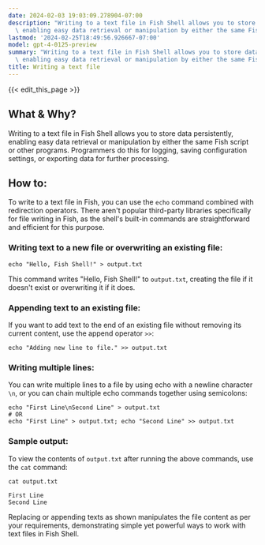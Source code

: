```yaml
---
date: 2024-02-03 19:03:09.278904-07:00
description: "Writing to a text file in Fish Shell allows you to store data persistently,\
  \ enabling easy data retrieval or manipulation by either the same Fish script or\u2026"
lastmod: '2024-02-25T18:49:56.926667-07:00'
model: gpt-4-0125-preview
summary: "Writing to a text file in Fish Shell allows you to store data persistently,\
  \ enabling easy data retrieval or manipulation by either the same Fish script or\u2026"
title: Writing a text file
---
```


{{< edit_this_page >}}

## What & Why?

Writing to a text file in Fish Shell allows you to store data persistently, enabling easy data retrieval or manipulation by either the same Fish script or other programs. Programmers do this for logging, saving configuration settings, or exporting data for further processing.

## How to:

To write to a text file in Fish, you can use the `echo` command combined with redirection operators. There aren't popular third-party libraries specifically for file writing in Fish, as the shell's built-in commands are straightforward and efficient for this purpose.

### Writing text to a new file or overwriting an existing file:
```fish
echo "Hello, Fish Shell!" > output.txt
```
This command writes "Hello, Fish Shell!" to `output.txt`, creating the file if it doesn't exist or overwriting it if it does.

### Appending text to an existing file:
If you want to add text to the end of an existing file without removing its current content, use the append operator `>>`:
```fish
echo "Adding new line to file." >> output.txt
```

### Writing multiple lines:
You can write multiple lines to a file by using echo with a newline character `\n`, or you can chain multiple echo commands together using semicolons:
```fish
echo "First Line\nSecond Line" > output.txt
# OR
echo "First Line" > output.txt; echo "Second Line" >> output.txt
```

### Sample output:
To view the contents of `output.txt` after running the above commands, use the `cat` command:
```fish
cat output.txt
```
```plaintext
First Line
Second Line
```
Replacing or appending texts as shown manipulates the file content as per your requirements, demonstrating simple yet powerful ways to work with text files in Fish Shell.
